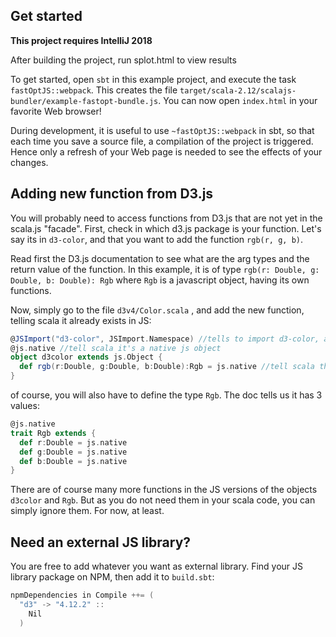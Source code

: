 ## Get started

**This project requires IntelliJ 2018**

After building the project, run splot.html to view results

To get started, open `sbt` in this example project, and execute the task
`fastOptJS::webpack`. This creates the file `target/scala-2.12/scalajs-bundler/example-fastopt-bundle.js`.
You can now open `index.html` in your favorite Web browser!

During development, it is useful to use `~fastOptJS::webpack` in sbt, so that each
time you save a source file, a compilation of the project is triggered.
Hence only a refresh of your Web page is needed to see the effects of your
changes.

## Adding new function from D3.js

You will probably need to access functions from D3.js that are not yet in the scala.js "facade".
First, check in which d3.js package is your function. Let's say its in `d3-color`, and that you want
to add the function `rgb(r, g, b)`. 

Read first the D3.js documentation to see what are the arg types and the return value of the function.
In this example, it is of type `rgb(r: Double, g: Double, b: Double): Rgb` where `Rgb` is a javascript object,
having its own functions.

Now, simply go to the file `d3v4/Color.scala` , and add the new function, telling scala it already exists in JS:

```scala
@JSImport("d3-color", JSImport.Namespace) //tells to import d3-color, and that this object is a facade of this package
@js.native //tell scala it's a native js object
object d3color extends js.Object {
  def rgb(r:Double, g:Double, b:Double):Rgb = js.native //tell scala that this function exists
}
```

of course, you will also have to define the type `Rgb`. The doc tells us it has 3 values:

```scala
@js.native
trait Rgb extends {
  def r:Double = js.native
  def g:Double = js.native
  def b:Double = js.native
}
```

There are of course many more functions in the JS versions of the objects `d3color` and `Rgb`. But as you
do not need them in your scala code, you can simply ignore them. For now, at least.

## Need an external JS library?

You are free to add whatever you want as external library. Find your JS library package on NPM, then add it to `build.sbt`: 

```scala
npmDependencies in Compile ++= (
  "d3" -> "4.12.2" ::
    Nil
  )
```